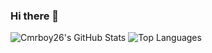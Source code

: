 ### Hi there 👋
![Cmrboy26's GitHub Stats](https://github-readme-stats.vercel.app/api?username=Cmrboy26&show_icons=true&theme=transparent)
![Top Languages](https://github-readme-stats.vercel.app/api/top-langs/?username=Cmrboy26&theme=transparent)

<!--
**Cmrboy26/Cmrboy26** is a ✨ _special_ ✨ repository because its `README.md` (this file) appears on your GitHub profile.

Here are some ideas to get you started:

- 🔭 I’m currently working on ...
- 🌱 I’m currently learning ...
- 👯 I’m looking to collaborate on ...
- 🤔 I’m looking for help with ...
- 💬 Ask me about ...
- 📫 How to reach me: ...
- 😄 Pronouns: ...
- ⚡ Fun fact: ...
-->
